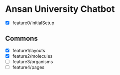 # Ansan University Chatbot

- [x] feature0/initialSetup

## Commons

- [x] feature1/layouts
- [x] feature2/molecules
- [ ] feature3/organisms
- [ ] feature4/pages
